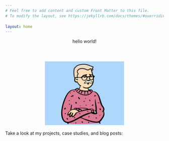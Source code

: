 ```yaml
---
# Feel free to add content and custom Front Matter to this file.
# To modify the layout, see https://jekyllrb.com/docs/themes/#overriding-theme-defaults

layout: home
---
```

<header>hello world!</header>

<center>
<img src="src/23816562-B729-409E-AB7B-E3955AF03905.jpeg" width="50%" padding="2">
</center>

Take a look at my projects, case studies, and blog posts:
